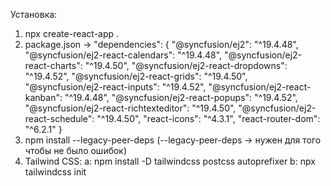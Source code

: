 Установка:
1. npx create-react-app .
2. package.json -> "dependencies": { 
    "@syncfusion/ej2": "^19.4.48",
    "@syncfusion/ej2-react-calendars": "^19.4.48",
    "@syncfusion/ej2-react-charts": "^19.4.50",
    "@syncfusion/ej2-react-dropdowns": "^19.4.52",
    "@syncfusion/ej2-react-grids": "^19.4.50",
    "@syncfusion/ej2-react-inputs": "^19.4.52",
    "@syncfusion/ej2-react-kanban": "^19.4.48",
    "@syncfusion/ej2-react-popups": "^19.4.52",
    "@syncfusion/ej2-react-richtexteditor": "^19.4.50",
    "@syncfusion/ej2-react-schedule": "^19.4.50",
    "react-icons": "^4.3.1",
    "react-router-dom": "^6.2.1"
} 
3. npm install --legacy-peer-deps (--legacy-peer-deps -> нужен для того чтобы не было ошибок)
4. Tailwind CSS:
    a: npm install -D tailwindcss postcss autoprefixer
    b: npx tailwindcss init
